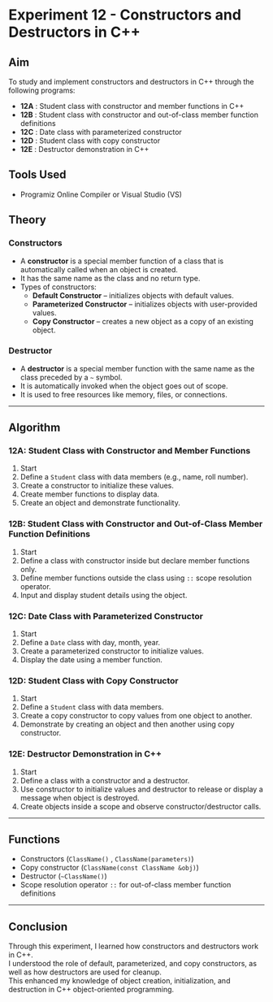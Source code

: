 # Experiment 12 - Constructors and Destructors in C++

## Aim
To study and implement constructors and destructors in C++ through the following programs:
- **12A** : Student class with constructor and member functions in C++  
- **12B** : Student class with constructor and out-of-class member function definitions  
- **12C** : Date class with parameterized constructor  
- **12D** : Student class with copy constructor  
- **12E** : Destructor demonstration in C++  

## Tools Used
- Programiz Online Compiler or Visual Studio (VS)

## Theory

### Constructors
- A **constructor** is a special member function of a class that is automatically called when an object is created.  
- It has the same name as the class and no return type.  
- Types of constructors:  
  - **Default Constructor** – initializes objects with default values.  
  - **Parameterized Constructor** – initializes objects with user-provided values.  
  - **Copy Constructor** – creates a new object as a copy of an existing object.  

### Destructor
- A **destructor** is a special member function with the same name as the class preceded by a `~` symbol.  
- It is automatically invoked when the object goes out of scope.  
- It is used to free resources like memory, files, or connections.  

---

## Algorithm

### 12A: Student Class with Constructor and Member Functions
1. Start  
2. Define a `Student` class with data members (e.g., name, roll number).  
3. Create a constructor to initialize these values.  
4. Create member functions to display data.  
5. Create an object and demonstrate functionality.  

### 12B: Student Class with Constructor and Out-of-Class Member Function Definitions
1. Start  
2. Define a class with constructor inside but declare member functions only.  
3. Define member functions outside the class using `::` scope resolution operator.  
4. Input and display student details using the object.  

### 12C: Date Class with Parameterized Constructor
1. Start  
2. Define a `Date` class with day, month, year.  
3. Create a parameterized constructor to initialize values.  
4. Display the date using a member function.  

### 12D: Student Class with Copy Constructor
1. Start  
2. Define a `Student` class with data members.  
3. Create a copy constructor to copy values from one object to another.  
4. Demonstrate by creating an object and then another using copy constructor.  

### 12E: Destructor Demonstration in C++
1. Start  
2. Define a class with a constructor and a destructor.  
3. Use constructor to initialize values and destructor to release or display a message when object is destroyed.  
4. Create objects inside a scope and observe constructor/destructor calls.  

---

## Functions
- Constructors (`ClassName()` , `ClassName(parameters)`)  
- Copy constructor (`ClassName(const ClassName &obj)`)  
- Destructor (`~ClassName()`)  
- Scope resolution operator `::` for out-of-class member function definitions  

---

## Conclusion
Through this experiment, I learned how constructors and destructors work in C++.  
I understood the role of default, parameterized, and copy constructors, as well as how destructors are used for cleanup.  
This enhanced my knowledge of object creation, initialization, and destruction in C++ object-oriented programming.
